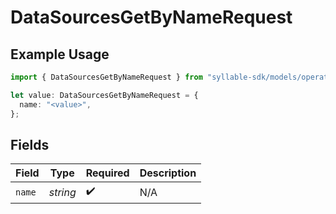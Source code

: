 # DataSourcesGetByNameRequest

## Example Usage

```typescript
import { DataSourcesGetByNameRequest } from "syllable-sdk/models/operations";

let value: DataSourcesGetByNameRequest = {
  name: "<value>",
};
```

## Fields

| Field              | Type               | Required           | Description        |
| ------------------ | ------------------ | ------------------ | ------------------ |
| `name`             | *string*           | :heavy_check_mark: | N/A                |